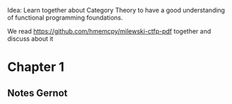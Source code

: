 Idea: Learn together about Category Theory to have a good understanding of functional programming foundations.

We read https://github.com/hmemcpy/milewski-ctfp-pdf together and discuss about it

# Chapter 1
## Notes Gernot
